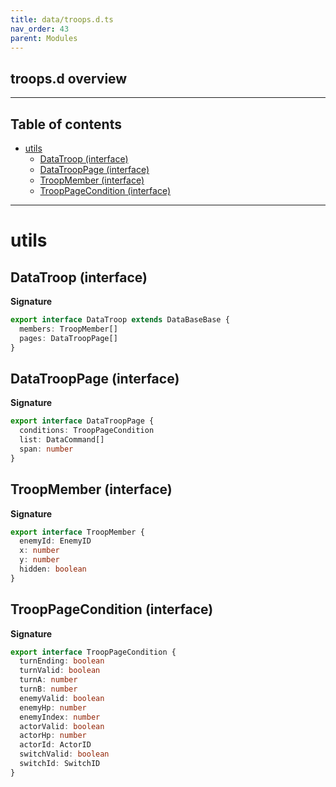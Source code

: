 ```yaml
---
title: data/troops.d.ts
nav_order: 43
parent: Modules
---
```


## troops.d overview

---

<h2 class="text-delta">Table of contents</h2>

- [utils](#utils)
  - [DataTroop (interface)](#datatroop-interface)
  - [DataTroopPage (interface)](#datatrooppage-interface)
  - [TroopMember (interface)](#troopmember-interface)
  - [TroopPageCondition (interface)](#trooppagecondition-interface)

---

# utils

## DataTroop (interface)

**Signature**

```ts
export interface DataTroop extends DataBaseBase {
  members: TroopMember[]
  pages: DataTroopPage[]
}
```

## DataTroopPage (interface)

**Signature**

```ts
export interface DataTroopPage {
  conditions: TroopPageCondition
  list: DataCommand[]
  span: number
}
```

## TroopMember (interface)

**Signature**

```ts
export interface TroopMember {
  enemyId: EnemyID
  x: number
  y: number
  hidden: boolean
}
```

## TroopPageCondition (interface)

**Signature**

```ts
export interface TroopPageCondition {
  turnEnding: boolean
  turnValid: boolean
  turnA: number
  turnB: number
  enemyValid: boolean
  enemyHp: number
  enemyIndex: number
  actorValid: boolean
  actorHp: number
  actorId: ActorID
  switchValid: boolean
  switchId: SwitchID
}
```
